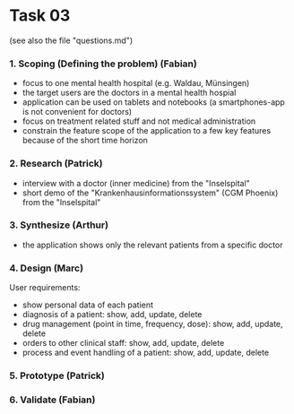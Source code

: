 Task 03
=======
(see also the file "questions.md")

### 1. Scoping (Defining the problem) (Fabian)
- focus to one mental health hospital (e.g. Waldau, Münsingen)
- the target users are the doctors in a mental health hospial
- application can be used on tablets and notebooks (a smartphones-app is not convenient for doctors)
- focus on treatment related stuff and not medical administration
- constrain the feature scope of the application to a few key features because of the short time horizon

### 2. Research (Patrick)
- interview with a doctor (inner medicine) from the "Inselspital"
- short demo of the "Krankenhausinformationssystem" (CGM Phoenix) from the "Inselspital"

### 3. Synthesize (Arthur)
- the application shows only the relevant patients from a specific doctor

### 4. Design (Marc)
User requirements:
- show personal data of each patient
- diagnosis of a patient: show, add, update, delete
- drug management (point in time, frequency, dose): show, add, update, delete
- orders to other clinical staff: show, add, update, delete
- process and event handling of a patient: show, add, update, delete

### 5. Prototype (Patrick)


### 6. Validate (Fabian)
 